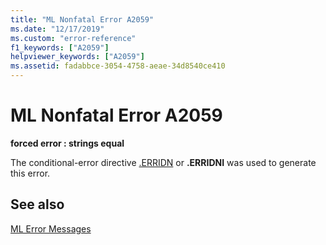 ```yaml
---
title: "ML Nonfatal Error A2059"
ms.date: "12/17/2019"
ms.custom: "error-reference"
f1_keywords: ["A2059"]
helpviewer_keywords: ["A2059"]
ms.assetid: fadabbce-3054-4758-aeae-34d8540ce410
---
```

# ML Nonfatal Error A2059

**forced error : strings equal**

The conditional-error directive [.ERRIDN](dot-erridn.md) or **.ERRIDNI** was used to generate this error.

## See also

[ML Error Messages](ml-error-messages.md)
